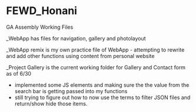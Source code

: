 # FEWD_Honani
GA Assembly Working Files

_WebApp has files for navigation, gallery and photolayout

_WebApp remix is my own practice file of WebApp - attempting to rewrite and add other functions using content from personal website

_Project Gallery is the current working folder for Gallery and Contact form as of 6/30
  - implemented some JS elements and making sure the the value from the search bar is getting passed into my functions
  - still trying to figure out how to now use the terms to filter JSON files and return/show hide those items.
